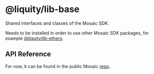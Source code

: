# @liquity/lib-base

Shared interfaces and classes of the Mosaic SDK.

Needs to be installed in order to use other Mosaic SDK packages, for example [@liquity/lib-ethers](https://www.npmjs.com/package/@liquity/lib-ethers).

## API Reference

For now, it can be found in the public Mosaic [repo](https://github.com/commcommxyz/mosaic-dev/blob/main/docs/sdk/lib-base.md).
